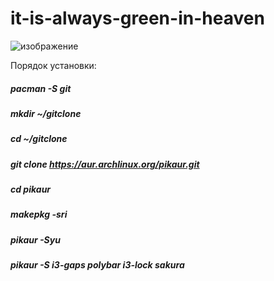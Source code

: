# it-is-always-green-in-heaven

![изображение](https://user-images.githubusercontent.com/95053089/147484340-07cc2753-6376-4209-b33f-c40fcf2b350f.png)

Порядок установки:
##### pacman -S git
##### mkdir ~/gitclone
##### cd ~/gitclone
##### git clone https://aur.archlinux.org/pikaur.git
##### cd pikaur
##### makepkg -sri
##### pikaur -Syu
##### pikaur -S i3-gaps polybar i3-lock sakura

